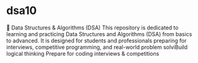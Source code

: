 # dsa10
🧩 Data Structures &amp; Algorithms (DSA)  This repository is dedicated to learning and practicing Data Structures and Algorithms (DSA) from basics to advanced. It is designed for students and professionals preparing for interviews, competitive programming, and real-world problem solviBuild logical thinking  Prepare for coding interviews &amp; competitions
